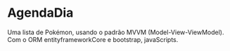# AgendaDia
 Uma lista de Pokémon, usando o padrão MVVM (Model-View-ViewModel). Com o ORM entityframeworkCore e bootstrap, javaScripts.
